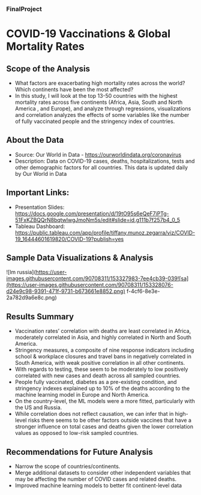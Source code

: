 ### FinalProject
# COVID-19 Vaccinations & Global Mortality Rates

## Scope of the Analysis
- What factors are exacerbating high mortality rates across the world? Which continents have been the most affected?
- In this study, I will look at the top 13-50 countries with the highest mortality rates across five continents (Africa, Asia, South and North America , and Europe), and analyze through regressions, visualizations and correlation analyzes the effects of some variables like the number of fully vaccinated people and the stringency index of countries.

## About the Data
- Source: Our World in Data - https://ourworldindata.org/coronavirus
- Description: Data on COVID-19 cases, deaths, hospitalizations, tests and other demographic factors for all countries. This data is updated daily by Our World in Data

## Important Links:
- Presentation Slides:  https://docs.google.com/presentation/d/19tO95s6eQeF7iPTg-51FxKZBQQrN8bqtwlwgJmoNm5s/edit#slide=id.g111b7f257b4_0_5
- Tableau Dashboard: https://public.tableau.com/app/profile/tiffany.munoz.zegarra/viz/COVID-19_16444601619820/COVID-19?publish=yes

## Sample Data Visualizations & Analysis

![lm russia](https://user-images.githubusercontent.com/90708311/153327983-7ee4cb39-039![sa](https://user-images.githubusercontent.com/90708311/153328076-d24e9c98-9391-471f-9731-b673661e8852.png)
f-4cf6-8e3e-2a782d9a6e8c.png)


## Results Summary
- Vaccination rates’ correlation with deaths are least correlated in Africa, moderately correlated in Asia, and highly correlated in North and South America. 
- Stringency measures, a composite of nine response indicators including school & workplace closures and travel bans in negatively correlated in South America, with weak positive correlation in all other continents. 
- With regards to testing, these seem to be moderately to low positively correlated with new cases and death across all sampled countries.
- People fully vaccinated, diabetes as a pre-existing condition, and stringency indexes explained up to 10% of the deaths according to the machine learning model in Europe and North America.
- On the country-level, the ML models were  a more fitted, particularly with the US and Russia. 
- While correlation does not reflect causation, we can infer that in high-level risks there seems to be other factors outside vaccines that have a stronger influence on total cases and deaths given the lower correlation values as opposed to low-risk sampled countries.


## Recommendations for Future Analysis
- Narrow the scope of countries/continents.
- Merge additional datasets to consider other independent variables that may be affecting the number of COVID cases and related deaths.
- Improved machine learning models to better fit continent-level data

